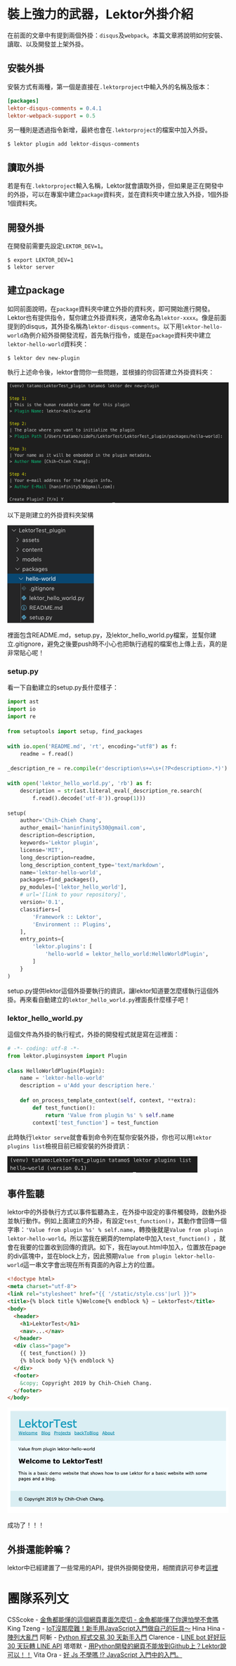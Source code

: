 # 裝上強力的武器，Lektor外掛介紹

在前面的文章中有提到兩個外掛：`disqus`及`webpack`。本篇文章將說明如何安裝、讀取、以及開發並上架外掛。

## 安裝外掛

安裝方式有兩種，第一個是直接在`.lektorproject`中輸入外的名稱及版本：

```ini
[packages]
lektor-disqus-comments = 0.4.1
lektor-webpack-support = 0.5
```

另一種則是透過指令新增，最終也會在`.lektorproject`的檔案中加入外掛。

```
$ lektor plugin add lektor-disqus-comments
```

## 讀取外掛

若是有在`.lektorproject`輸入名稱，Lektor就會讀取外掛，但如果是正在開發中的外掛，可以在專案中建立`package`資料夾，並在資料夾中建立放入外掛，1個外掛1個資料夾。

## 開發外掛

在開發前需要先設定`LEKTOR_DEV=1`。

```
$ export LEKTOR_DEV=1
$ lektor server
```

## 建立package

如同前面說明，在`package`資料夾中建立外掛的資料夾，即可開始進行開發。Lektor也有提供指令，幫你建立外掛資料夾，通常命名為`lektor-xxxx`。像是前面提到的disqus，其外掛名稱為`lektor-disqus-comments`。以下用`lektor-hello-world`為例介紹外掛開發流程，首先執行指令，或是在`package`資料夾中建立`lektor-hello-world`資料夾：

```
$ lektor dev new-plugin
```

執行上述命令後，lektor會問你一些問題，並根據的你回答建立外掛資料夾：

![image-20191006163057657](../assets/image-20191006163057657.png)

以下是剛建立的外掛資料夾架構

![image-20191006163150139](../assets/image-20191006163150139.png)

裡面包含README.md，setup.py，及lektor_hello_world.py檔案，並幫你建立.gitignore，避免之後要push時不小心也把執行過程的檔案也上傳上去，真的是非常貼心呢！

### setup.py

看一下自動建立的setup.py長什麼樣子：

```python
import ast
import io
import re

from setuptools import setup, find_packages

with io.open('README.md', 'rt', encoding="utf8") as f:
    readme = f.read()

_description_re = re.compile(r'description\s+=\s+(?P<description>.*)')

with open('lektor_hello_world.py', 'rb') as f:
    description = str(ast.literal_eval(_description_re.search(
        f.read().decode('utf-8')).group(1)))

setup(
    author='Chih-Chieh Chang',
    author_email='haninfinity530@gmail.com',
    description=description,
    keywords='Lektor plugin',
    license='MIT',
    long_description=readme,
    long_description_content_type='text/markdown',
    name='lektor-hello-world',
    packages=find_packages(),
    py_modules=['lektor_hello_world'],
    # url='[link to your repository]',
    version='0.1',
    classifiers=[
        'Framework :: Lektor',
        'Environment :: Plugins',
    ],
    entry_points={
        'lektor.plugins': [
            'hello-world = lektor_hello_world:HelloWorldPlugin',
        ]
    }
)
```

setup.py提供lektor這個外掛要執行的資訊，讓lektor知道要怎麼樣執行這個外掛。再來看自動建立的`lektor_hello_world.py`裡面長什麼樣子吧！

### lektor_hello_world.py

這個文件為外掛的執行程式，外掛的開發程式就是寫在這裡面：

```python
# -*- coding: utf-8 -*-
from lektor.pluginsystem import Plugin

class HelloWorldPlugin(Plugin):
    name = 'lektor-hello-world'
    description = u'Add your description here.'

    def on_process_template_context(self, context, **extra):
        def test_function():
            return 'Value from plugin %s' % self.name
        context['test_function'] = test_function
```

此時執行`lektor serve`就會看到命令列在幫你安裝外掛，你也可以用`lektor plugins list`檢視目前已經安裝的外掛資訊：

![image-20191007010917667](../assets/image-20191007010917667.png)

## 事件監聽

lektor中的外掛執行方式以事件監聽為主，在外掛中設定的事件觸發時，啟動外掛並執行動作。例如上面建立的外掛，有設定`test_function()`，其動作會回傳一個字串：`'Value from plugin %s' % self.name`，轉換後就是`Value from plugin lektor-hello-world`。所以當我在網頁的template中加入`test_function() `，就會在我要的位置收到回傳的資訊。如下，我在layout.html中加入，位置放在page的div區塊中，並在block上方，因此預期`Value from plugin lektor-hello-world`這一串文字會出現在所有頁面的內容上方的位置。

```html
<!doctype html>
<meta charset="utf-8">
<link rel="stylesheet" href="{{ '/static/style.css'|url }}">
<title>{% block title %}Welcome{% endblock %} — LektorTest</title>
<body>
  <header>
    <h1>LektorTest</h1>
    <nav>...</nav>
  </header>
  <div class="page">
    {{ test_function() }}
    {% block body %}{% endblock %}
  </div>
  <footer>
    &copy; Copyright 2019 by Chih-Chieh Chang.
  </footer>
</body>
```

![image-20191007012151308](../assets/image-20191007012151308.png)

成功了！！！

## 外掛還能幹嘛？

lektor中已經建置了一些常用的API，提供外掛開發使用，相關資訊可參考[這裡](https://www.getlektor.com/docs/api/plugins/)

# 團隊系列文

CSScoke - [金魚都能懂的這個網頁畫面怎麼切 - 金魚都能懂了你還怕學不會嗎](https://ithelp.ithome.com.tw/users/20112550/ironman/2623)
King Tzeng - [IoT沒那麼難！新手用JavaScript入門做自己的玩具～](https://ithelp.ithome.com.tw/users/20103130/ironman/2125)
Hina Hina - [陣列大亂鬥](https://ithelp.ithome.com.tw/users/20120000/ironman/2256) 
阿斬 - [Python 程式交易 30 天新手入門](https://ithelp.ithome.com.tw/users/20120536/ironman/2571)
Clarence - [LINE bot 好好玩 30 天玩轉 LINE API](https://ithelp.ithome.com.tw/users/20117701/ironman/2634)
塔塔默 - [用Python開發的網頁不能放到Github上？Lektor說可以！！](https://ithelp.ithome.com.tw/users/20112552/ironman/2735)
Vita Ora - [好 Js 不學嗎 !? JavaScript 入門中的入門。](https://ithelp.ithome.com.tw/users/20112656/ironman/2782)